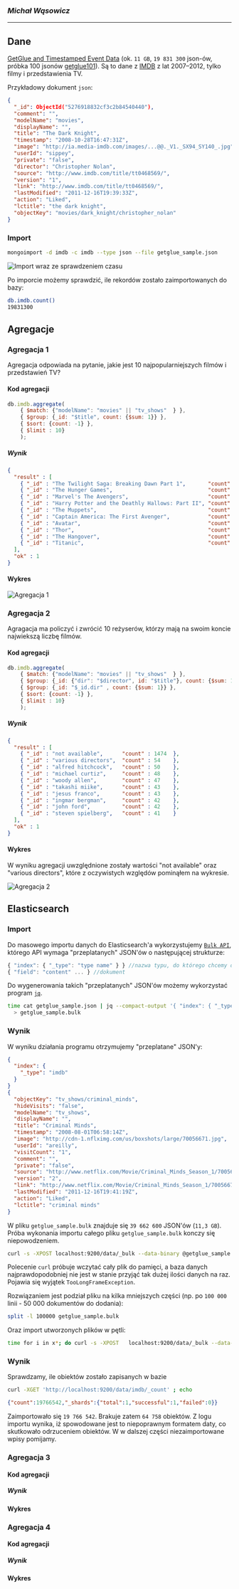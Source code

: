 ### *Michał Wąsowicz*

----

## Dane

[GetGlue and Timestamped Event Data](http://getglue-data.s3.amazonaws.com/getglue_sample.tar.gz) (ok. `11 GB`, `19 831 300` json-ów, próbka 100 jsonów [getglue101](https://github.com/nosql/aggregations-2/blob/master/data/wbzyl/getglue101.json)). Są to dane z [IMDB](http://www.imdb.com/) z lat 2007–2012, tylko filmy i przedstawienia TV. 

Przykładowy dokument `json`:

```json
{
  "_id": ObjectId("5276918832cf3c2b84540440"),
  "comment": "",
  "modelName": "movies",
  "displayName": "",
  "title": "The Dark Knight",
  "timestamp": "2008-10-28T16:47:31Z",
  "image": "http://ia.media-imdb.com/images/...@@._V1._SX94_SY140_.jpg",
  "userId": "sippey",
  "private": "false",
  "director": "Christopher Nolan",
  "source": "http://www.imdb.com/title/tt0468569/",
  "version": "1",
  "link": "http://www.imdb.com/title/tt0468569/",
  "lastModified": "2011-12-16T19:39:33Z",
  "action": "Liked",
  "lctitle": "the dark knight",
  "objectKey": "movies/dark_knight/christopher_nolan"
}
```

### Import

```sh
mongoimport -d imdb -c imdb --type json --file getglue_sample.json
```

![Import wraz ze sprawdzeniem czasu](../images/mwasowicz/Zad2_Import.jpg "Import wraz ze sprawdzenie czasu")

Po imporcie możemy sprawdzić, ile rekordów zostało zaimportowanych do bazy:
    
```sh
db.imdb.count()
19831300
```


## Agregacje
### Agregacja 1

Agregacja odpowiada na pytanie, jakie jest 10 najpopularniejszych filmów i przedstawień TV?

#### Kod agregacji

``` js
db.imdb.aggregate(
    { $match: {"modelName": "movies" || "tv_shows"  } },
    { $group: {_id: "$title", count: {$sum: 1}} },
    { $sort: {count: -1} },
    { $limit : 10}
    );
```

##### Wynik
```json
{
  "result" : [
    { "_id" : "The Twilight Saga: Breaking Dawn Part 1",       "count" : 87521 },
    { "_id" : "The Hunger Games",                              "count" : 79340 },
    { "_id" : "Marvel's The Avengers",                         "count" : 64356 },
    { "_id" : "Harry Potter and the Deathly Hallows: Part II", "count" : 33680 },
    { "_id" : "The Muppets",                                   "count" : 29002 },
    { "_id" : "Captain America: The First Avenger",            "count" : 28406 },
    { "_id" : "Avatar",                                        "count" : 23238 },
    { "_id" : "Thor",                                          "count" : 23207 },
    { "_id" : "The Hangover",                                  "count" : 22709 },
    { "_id" : "Titanic",                                       "count" : 20791 }
  ],
  "ok" : 1
}
```
#### Wykres

![Agregacja 1](../images/mwasowicz/Agregacja1.jpg "Agregacja 1")


### Agregacja 2

Agragacja ma policzyć i zwrócić 10 reżyserów, którzy mają na swoim koncie najwiekszą liczbę filmów.

#### Kod agregacji

``` js
db.imdb.aggregate(
    { $match: {"modelName": "movies" || "tv_shows"  } },
    { $group: {_id: {"dir": "$director", id: "$title"}, count: {$sum: 1}} },
    { $group: {_id: "$_id.dir" , count: {$sum: 1}} },
    { $sort: {count: -1} },
    { $limit : 10}
    );
```

##### Wynik

```json
{
  "result" : [
    { "_id" : "not available",      "count" : 1474  },
    { "_id" : "various directors",  "count" : 54    },
    { "_id" : "alfred hitchcock",   "count" : 50    },
    { "_id" : "michael curtiz",     "count" : 48    },
    { "_id" : "woody allen",        "count" : 47    },
    { "_id" : "takashi miike",      "count" : 43    },
    { "_id" : "jesus franco",       "count" : 43    },
    { "_id" : "ingmar bergman",     "count" : 42    },
    { "_id" : "john ford",          "count" : 42    },
    { "_id" : "steven spielberg",   "count" : 41    }
  ],
  "ok" : 1
}
```

#### Wykres
W wyniku agregacji uwzględnione zostały wartości "not available" oraz "various directors", które z oczywistych względów pominąłem na wykresie.

![Agregacja 2](../images/mwasowicz/Agregacja2.jpg "Agregacja 2")


## Elasticsearch
### Import

Do masowego importu danych do Elasticsearch'a wykorzystujemy [`Bulk API`](http://www.elasticsearch.org/guide/en/elasticsearch/reference/current/docs-bulk.html), którego API wymaga "przeplatanych" JSON'ów o następującej strukturze:

```js
{ "index": { "_type": "type name" } } //nazwa typu, do którego chcemy dodać dokument
{ "field": "content" ... } //dokument
```

Do wygenerowania takich "przeplatanych" JSON'ów możemy wykorzystać program [`jq`](http://stedolan.github.io/jq/).

```sh
time cat getglue_sample.json | jq --compact-output '{ "index": { "_type": "imdb" } }, .' 
  > getglue_sample.bulk
```

### Wynik

W wyniku działania programu otrzymujemy "przeplatane" JSON'y:

```json
{
  "index": {
    "_type": "imdb"
  }
}
{
  "objectKey": "tv_shows/criminal_minds",
  "hideVisits": "false",
  "modelName": "tv_shows",
  "displayName": "",
  "title": "Criminal Minds",
  "timestamp": "2008-08-01T06:58:14Z",
  "image": "http://cdn-1.nflximg.com/us/boxshots/large/70056671.jpg",
  "userId": "areilly",
  "visitCount": "1",
  "comment": "",
  "private": "false",
  "source": "http://www.netflix.com/Movie/Criminal_Minds_Season_1/70056671",
  "version": "2",
  "link": "http://www.netflix.com/Movie/Criminal_Minds_Season_1/70056671",
  "lastModified": "2011-12-16T19:41:19Z",
  "action": "Liked",
  "lctitle": "criminal minds"
}
```

W pliku `getglue_sample.bulk` znajduje się `39 662 600` JSON'ów (`11,3 GB`).
Próba wykonania importu całego pliku `getglue_sample.bulk` konczy się niepowodzeniem.

```sh
curl -s -XPOST localhost:9200/data/_bulk --data-binary @getglue_sample.bulk
```

Polecenie `curl` próbuje wczytać cały plik do pamięci, a baza danych najprawdopodobniej nie jest w stanie przyjąć tak dużej ilości danych na raz. Pojawia się wyjątek `TooLongFrameException`.

Rozwiązaniem jest podział pliku na kilka mniejszych części (np. po `100 000` linii - 50 000 dokumentów do dodania):

```sh
split -l 100000 getglue_sample.bulk
```

Oraz import utworzonych plików w pętli:

```sh
time for i in x*; do curl -s -XPOST   localhost:9200/data/_bulk --data-binary @$i; done
```

### Wynik

Sprawdzamy, ile obiektów zostało zapisanych w bazie

```sh
curl -XGET 'http://localhost:9200/data/imdb/_count' ; echo
```

```json
{"count":19766542,"_shards":{"total":1,"successful":1,"failed":0}}
```

Zaimportowało się `19 766 542`. Brakuje zatem `64 758` obiektów. Z logu importu wynika, iż spowodowane jest to niepoprawnym formatem daty, co skutkowało odrzuceniem obiektów. W w dalszej części niezaimportowane wpisy pomijamy.



























### Agregacja 3

#### Kod agregacji

##### Wynik

#### Wykres




### Agregacja 4

#### Kod agregacji

##### Wynik

#### Wykres